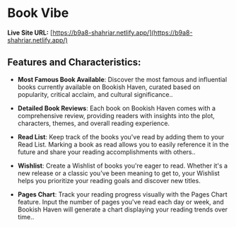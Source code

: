 # Book Vibe

**Live Site URL:** [https://b9a8-shahriar.netlify.app/](https://b9a8-shahriar.netlify.app/)

## Features and Characteristics:

- **Most Famous Book Available**: Discover the most famous and influential books currently available on Bookish Haven, curated based on popularity, critical acclaim, and cultural significance..

- **Detailed Book Reviews**: Each book on Bookish Haven comes with a comprehensive review, providing readers with insights into the plot, characters, themes, and overall reading experience.

- **Read List**: Keep track of the books you've read by adding them to your Read List. Marking a book as read allows you to easily reference it in the future and share your reading accomplishments with others..

- **Wishlist**: Create a Wishlist of books you're eager to read. Whether it's a new release or a classic you've been meaning to get to, your Wishlist helps you prioritize your reading goals and discover new titles.

- **Pages Chart**: Track your reading progress visually with the Pages Chart feature. Input the number of pages you've read each day or week, and Bookish Haven will generate a chart displaying your reading trends over time..

